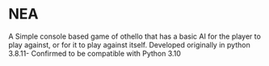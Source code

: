 # NEA
A Simple console based game of othello that has a basic AI for the player to play against, or for it to play against itself.
Developed originally in python 3.8.11- Confirmed to be compatible with Python 3.10
